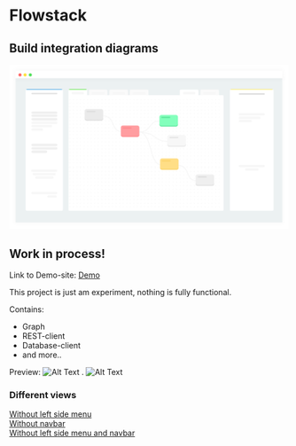 # Flowstack
## Build integration diagrams

<img src="https://raw.githubusercontent.com/nexriz/flow-engine/main/src/svg/restcli2.svg" alt="Alt Text" style="max-width:100%;">

## Work in process!

Link to Demo-site:
<a href="http://rest-client.surge.sh/">Demo</a>


This project is just am experiment, nothing is fully functional.

Contains:
  - Graph
  - REST-client
  - Database-client
  - and more..



Preview:
<img src="https://i.imgur.com/FcMSjV4.png" alt="Alt Text" style="max-width:100%;">
.
<img src="https://i.imgur.com/iEkl8QV.png" alt="Alt Text" style="max-width:100%;">



### Different views

<a href="http://rest-client.surge.sh/?sidenone">Without left side menu</a> <br/>
<a href="http://rest-client.surge.sh/?blank">Without navbar</a> <br/>
<a href="http://rest-client.surge.sh/?sidenone&blank">Without left side menu and navbar</a> <br/>




